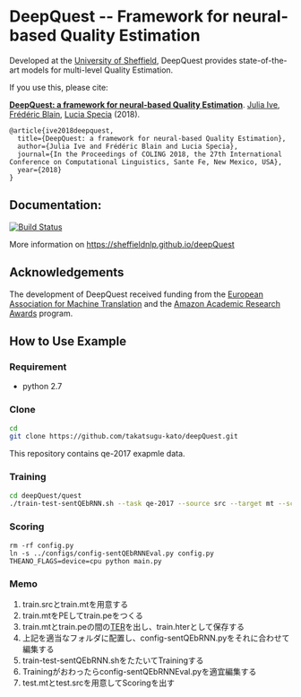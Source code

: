 # DeepQuest -- Framework for neural-based Quality Estimation

Developed at the [University of Sheffield][1], DeepQuest provides state-of-the-art models for multi-level Quality Estimation.

If you use this, please cite:

<b>[DeepQuest: a framework for neural-based Quality Estimation][7]</b>. [Julia Ive][2], [Frédéric Blain][3], [Lucia Specia][4] (2018).

    @article{ive2018deepquest,
      title={DeepQuest: a framework for neural-based Quality Estimation},
      author={Julia Ive and Frédéric Blain and Lucia Specia},
      journal={In the Proceedings of COLING 2018, the 27th International Conference on Computational Linguistics, Sante Fe, New Mexico, USA},
      year={2018}
    }

## Documentation:

[![Build Status](https://travis-ci.com/sheffieldnlp/deepQuest.svg?token=qYYGdPigTUsvKkbqCAu8&branch=master)](https://travis-ci.com/sheffieldnlp/deepQuest)

More information on https://sheffieldnlp.github.io/deepQuest

## Acknowledgements

The development of DeepQuest received funding from the [European Association for Machine Translation][5] and the [Amazon Academic Research Awards][6] program.


[1]: https://www.sheffield.ac.uk
[2]: https://github.com/julia-ive
[3]: https://fredblain.org/
[4]: http://www.dcs.shef.ac.uk/~lucia/
[5]: http://eamt.org/
[6]: https://ara.amazon-ml.com/
[7]: http://aclweb.org/anthology/C18-1266

## How to Use Example
### Requirement
- python 2.7

### Clone
```bash
cd
git clone https://github.com/takatsugu-kato/deepQuest.git
```
This repository contains qe-2017 exapmle data.
### Training
```bash
cd deepQuest/quest
./train-test-sentQEbRNN.sh --task qe-2017 --source src --target mt --score hter --activation sigmoid --device cpu
```
### Scoring
```
rm -rf config.py
ln -s ../configs/config-sentQEbRNNEval.py config.py
THEANO_FLAGS=device=cpu python main.py
```
### Memo
1. train.srcとtrain.mtを用意する
2. train.mtをPEしてtrain.peをつくる
3. train.mtとtrain.peの間の[TER][1]を出し、train.hterとして保存する
4. 上記を適当なフォルダに配置し、config-sentQEbRNN.pyをそれに合わせて編集する
5. train-test-sentQEbRNN.shをたたいてTrainingする
6. Trainingがおわったらconfig-sentQEbRNNEval.pyを適宜編集する
7. test.mtとtest.srcを用意してScoringを出す

[1]: https://github.com/jhclark/tercom